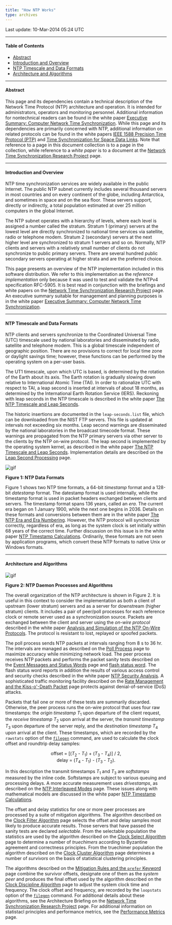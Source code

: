 ```yaml
---
title: "How NTP Works"
type: archives
---
```


Last update: 10-Mar-2014 05:24 UTC

* * *

#### Table of Contents

*   [Abstract](/archives/4.2.8-series/warp/#abstract)
*   [Introduction and Overview](/archives/4.2.8-series/warp/#introduction-and-overview)
*   [NTP Timescale and Data Formats](/archives/4.2.8-series/warp/#ntp-timescale-and-data-formats)
*   [Architecture and Algorithms](/archives/4.2.8-series/warp/#architecture-and-algorithms)

* * *

#### Abstract

This page and its dependencies contain a technical description of the Network Time Protocol (NTP) architecture and operation. It is intended for administrators, operators and monitoring personnel. Additional information for nontechnical readers can be found in the white paper [Executive Summary: Computer Network Time Synchronization](/reflib/exec). While this page and its dependencies are primarily concerned with NTP, additional information on related protocols can be found in the white papers [IEEE 1588 Precision Time Protocol (PTP)](/reflib/ptp) and [Time Synchronization for Space Data Links](/reflib/proximity). Note that reference to a page in this document collection is to a page in the collection, while reference to a _white paper_ is to a document at the [Network Time Synchronization Research Project](/reflib/ntp) page.

* * *

#### Introduction and Overview

NTP time synchronization services are widely available in the public Internet. The public NTP subnet currently includes several thousand servers in most countries and on every continent of the globe, including Antarctica, and sometimes in space and on the sea floor. These servers support, directly or indirectly, a total population estimated at over 25 million computers in the global Internet.

The NTP subnet operates with a hierarchy of levels, where each level is assigned a number called the stratum. Stratum 1 (primary) servers at the lowest level are directly synchronized to national time services via satellite, radio or telephone modem. Stratum 2 (secondary) servers at the next higher level are synchronized to stratum 1 servers and so on. Normally, NTP clients and servers with a relatively small number of clients do not synchronize to public primary servers. There are several hundred public secondary servers operating at higher strata and are the preferred choice.

This page presents an overview of the NTP implementation included in this software distribution. We refer to this implementation as the _reference implementation_ only because it was used to test and validate the NTPv4 specification RFC-5905. It is best read in conjunction with the briefings and white papers on the [Network Time Synchronization Research Project](/reflib/ntp) page. An executive summary suitable for management and planning purposes is in the white paper [Executive Summary: Computer Network Time Synchronization](/reflib/exec).

* * *

#### NTP Timescale and Data Formats

NTP clients and servers synchronize to the Coordinated Universal Time (UTC) timescale used by national laboratories and disseminated by radio, satellite and telephone modem. This is a global timescale independent of geographic position. There are no provisions to correct for local time zone or daylight savings time; however, these functions can be performed by the operating system on a per-user basis.

The UT1 timescale, upon which UTC is based, is determined by the rotation of the Earth about its axis. The Earth rotation is gradually slowing down relative to International Atomic Time (TAI). In order to rationalize UTC with respect to TAI, a leap second is inserted at intervals of about 18 months, as determined by the International Earth Rotation Service (IERS). Reckoning with leap seconds in the NTP timescale is described in the white paper [The NTP Timescale and Leap Seconds](/reflib/leap).

The historic insertions are documented in the <code>leap-seconds.list</code> file, which can be downloaded from the NIST FTP servers. This file is updated at intervals not exceeding six months. Leap second warnings are disseminated by the national laboratories in the broadcast timecode format. These warnings are propagated from the NTP primary servers via other server to the clients by the NTP on-wire protocol. The leap second is implemented by the operating system kernel, as described in the white paper [The NTP Timescale and Leap Seconds](/reflib/leap). Implementation details are described on the [Leap Second Processing](/archives/4.2.8-series/leap) page.

![gif](/archives/pic/time1.gif)

**Figure 1: NTP Data Formats**

Figure 1 shows two NTP time formats, a 64-bit _timestamp_ format and a 128-bit _datestamp_ format. The datestamp format is used internally, while the timestamp format is used in packet headers exchanged between clients and servers. The timestamp format spans 136 years, called an _era_. The current era began on 1 January 1900, while the next one begins in 2036. Details on these formats and conversions between them are in the white paper [The NTP Era and Era Numbering](/reflib/y2k). However, the NTP protocol will synchronize correctly, regardless of era, as long as the system clock is set initially within 68 years of the correct time. Further discussion on this issue is in the white paper [NTP Timestamp Calculations](/reflib/time). Ordinarily, these formats are not seen by application programs, which convert these NTP formats to native Unix or Windows formats.

* * *

#### Architecture and Algorithms

![gif](/archives/pic/fig_3_1.gif)

**Figure 2: NTP Daemon Processes and Algorithms**

The overall organization of the NTP architecture is shown in Figure 2. It is useful in this context to consider the implementation as both a client of upstream (lower stratum) servers and as a server for downstream (higher stratum) clients. It includes a pair of peer/poll processes for each reference clock or remote server used as a synchronization source. Packets are exchanged between the client and server using the _on-wire protocol_ described in the white paper [Analysis and Simulation of the NTP On-Wire Protocols](/reflib/onwire). The protocol is resistant to lost, replayed or spoofed packets.

The poll process sends NTP packets at intervals ranging from 8 s to 36 hr. The intervals are managed as described on the [Poll Process](/archives/4.2.8-series/poll) page to maximize accuracy while minimizing network load. The peer process receives NTP packets and performs the packet sanity tests described on the [Event Messages and Status Words](/archives/4.2.8-series/decode) page and [flash status word](/archives/4.2.8-series/decode/#flash-status-word). The flash status word reports in addition the results of various access control and security checks described in the white paper [NTP Security Analysis](/reflib/security). A sophisticated traffic monitoring facility described on the [Rate Management and the Kiss-o'-Death Packet](/archives/4.2.8-series/rate) page protects against denial-of-service (DoS) attacks.

Packets that fail one or more of these tests are summarily discarded. Otherwise, the peer process runs the on-wire protocol that uses four raw timestamps: the _origin timestamp_ _T_<sub>1</sub> upon departure of the client request, the _receive timestamp_ _T_<sub>2</sub> upon arrival at the server, the _transmit timestamp_ _T_<sub>3</sub> upon departure of the server reply, and the _destination timestamp_ _T_<sub>4</sub> upon arrival at the client. These timestamps, which are recorded by the <code>rawstats</code> option of the [<code>filegen</code>](/archives/4.2.8-series/monopt/#monitoring-commands-and-options) command, are used to calculate the clock offset and roundtrip delay samples:

<div align="center">

offset = [(_T_<sub>2</sub> - _T_<sub>1</sub>) + (_T_<sub>3</sub> - _T_<sub>4</sub>)] / 2,  
delay = (_T_<sub>4</sub> - _T_<sub>1</sub>) - (_T_<sub>3</sub> - _T_<sub>2</sub>).

</div>

In this description the transmit timestamps _T_<sub>1</sub> and _T_<sub>3</sub> are _softstamps_ measured by the inline code. Softstamps are subject to various queuing and processing delays. A more accurate measurement uses _drivestamps_, as described on the [NTP Interleaved Modes](/archives/4.2.8-series/xleave) page. These issues along with mathematical models are discussed in the white paper [NTP Timestamp Calculations](/reflib/time).

The offset and delay statistics for one or more peer processes are processed by a suite of mitigation algorithms. The algorithm described on the [Clock Filter Algorithm](/archives/4.2.8-series/filter) page selects the offset and delay samples most likely to produce accurate results. Those servers that have passed the sanity tests are declared _selectable_. From the selectable population the statistics are used by the algorithm described on the [Clock Select Algorithm](/archives/4.2.8-series/select) page to determine a number of _truechimers_ according to Byzantine agreement and correctness principles. From the truechimer population the algorithm described on the [Clock Cluster Algorithm](/archives/4.2.8-series/cluster) page determines a number of _survivors_ on the basis of statistical clustering principles.

The algorithms described on the [Mitigation Rules and the <code>prefer</code> Keyword](/archives/4.2.8-series/prefer) page combine the survivor offsets, designate one of them as the _system peer_ and produces the final offset used by the algorithm described on the [Clock Discipline Algorithm](/archives/4.2.8-series/discipline) page to adjust the system clock time and frequency. The clock offset and frequency, are recorded by the <code>loopstats</code> option of the [<code>filegen</code>](/archives/4.2.8-series/monopt/#monitoring-commands-and-options) command. For additional details about these algorithms, see the Architecture Briefing on the [Network Time Synchronization Research Project](/reflib/ntp) page. For additional information on statistacl principles and performance metrics, see the [Performance Metrics](/archives/4.2.8-series/stats) page.
